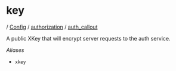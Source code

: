 # key

/ [Config](../../..) / [authorization](../..) / [auth_callout](..) 

A public XKey that will encrypt server requests to the auth
service.

*Aliases*
- `xkey`


